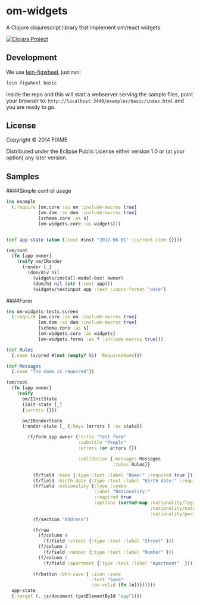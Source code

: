 # om-widgets

A Clojure clojurescript library that implement om/react widgets.

[![Clojars Project](http://clojars.org/org.clojars.intception/om-widgets/latest-version.svg)](http://clojars.org/org.clojars.intception/om-widgets)

## Development

We use [lein-figwheel](https://github.com/bhauman/lein-figwheel),
just run:

```bash
lein figwheel basic
```
inside the repo and this will start a webserver serving the sample files, point your browser to: `http://localhost:3449/examples/basic/index.html`
and you are ready to go.

## License

Copyright © 2014 FIXME

Distributed under the Eclipse Public License either version 1.0 or (at
your option) any later version.


## Samples

####Simple control usage


```clj
(ns example
  (:require [om.core :as om :include-macros true]
            [om.dom :as dom :include-macros true]
            [schema.core :as s]
            [om-widgets.core :as widgets]))


(def app-state (atom {:text #inst "2012-06-01" :current-item {}}))

(om/root
  (fn [app owner]
    (reify om/IRender
      (render [_]
        (dom/div nil
          (widgets/install-modal-box! owner)
          (dom/h1 nil (str (:text app)))
          (widgets/textinput app :text :input-format "date")
```

####Form


```clj
(ns om-widgets-tests.screen
  (:require [om.core :as om :include-macros true]
            [om.dom :as dom :include-macros true]
            [schema.core :as s]
            [om-widgets.core :as widgets]
            [om-widgets.forms :as f :include-macros true]))

(def Rules
  {:name (s/pred #(not (empty? %)) 'RequiredName)})

(def Messages
  {:name "The name is required"})

(om/root
  (fn [app owner]
    (reify
      om/IInitState
      (init-state [_]
      {:errors {}})

      om/IRenderState
      (render-state [_ {:keys [errors ] :as state}]

        (f/form app owner {:title "Test form"
                           :subtitle "People"
                           :errors (or errors {})

                           :validation {:messages Messages
                                        :rules Rules}}

          (f/field :name {:type :text :label "Name:" :required true })
          (f/field :birth-date {:type :text :label "Birth date:" :required true :input-format "date"})
          (f/field :nationality {:type :combo
                                 :label "Nationality:"
                                 :required true
                                 :options (sorted-map :nationality/legal "Legal"
                                                      :nationality/natural "Natural"
                                                      :nationality/permanent "Residencia permanente")})
          (f/section "Address")

          (f/row
            (f/column 4
              (f/field :street {:type :text :label "Street" }))
            (f/column 2
              (f/field :number {:type :text :label "Number" }))
            (f/column 2
              (f/field :apartment {:type :text :label "Apartment"  })))

          (f/button :btn-save { :icon :save
                                :text "Save"
                                :on-valid (fn [e])})))))
  app-state
  {:target (. js/document (getElementById "app"))})
```
